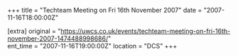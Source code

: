 +++
title = "Techteam Meeting on Fri 16th November 2007"
date = "2007-11-16T18:00:00Z"

[extra]
original = "https://uwcs.co.uk/events/techteam-meeting-on-fri-16th-november-2007-1474488998686/"    
ent_time = "2007-11-16T19:00:00Z"
location = "DCS"
+++



